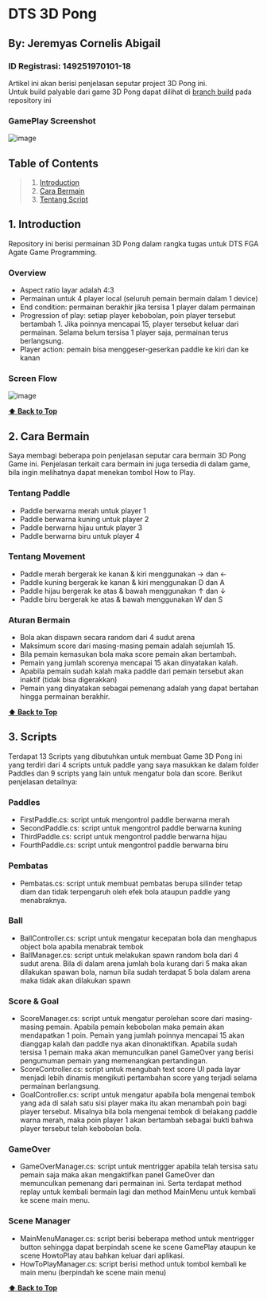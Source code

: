 # DTS 3D Pong
## By: Jeremyas Cornelis Abigail
### ID Registrasi: 149251970101-18

Artikel ini akan berisi penjelasan seputar project 3D Pong ini. <br>
Untuk build palyable dari game 3D Pong dapat dilihat di [branch build](https://github.com/jeremyascornelis/jeremyas-cornelis-149251970101-18-3DPong/tree/build) pada repository ini

### GamePlay Screenshot
![image](https://user-images.githubusercontent.com/74807111/175297338-cbca8465-a417-4c90-8ad2-4873004a761a.png)


## Table of Contents

> 1. [Introduction](#1-introduction)
> 1. [Cara Bermain](#2-cara-bermain)
> 1. [Tentang Script](#3-scripts)


## 1. Introduction
Repository ini berisi permainan 3D Pong dalam rangka tugas untuk DTS FGA Agate Game Programming.
### Overview
- Aspect ratio layar adalah 4:3
- Permainan untuk 4 player local (seluruh pemain bermain dalam 1 device)
- End condition: permainan berakhir jika tersisa 1 player dalam permainan
- Progression of play: setiap player kebobolan, poin player tersebut bertambah 1. Jika poinnya mencapai 15, player tersebut keluar dari permainan. Selama belum tersisa 1 player saja, permainan terus berlangsung.
- Player action: pemain bisa menggeser-geserkan paddle ke kiri dan ke kanan
### Screen Flow
![image](https://user-images.githubusercontent.com/74807111/175260413-459d4931-ba07-4cfe-9de5-82f5f1f3cdde.png) <br>

**[⬆ Back to Top](#table-of-contents)**


## 2. Cara Bermain
Saya membagi beberapa poin penjelasan seputar cara bermain 3D Pong Game ini.
Penjelasan terkait cara bermain ini juga tersedia di dalam game, bila ingin melihatnya dapat menekan tombol How to Play.
### Tentang Paddle
- Paddle berwarna merah untuk player 1
- Paddle berwarna kuning untuk player 2
- Paddle berwarna hijau untuk player 3
- Paddle berwarna biru untuk player 4
### Tentang Movement
- Paddle merah bergerak ke kanan & kiri menggunakan → dan ←
- Paddle kuning bergerak ke kanan & kiri menggunakan D dan A
- Paddle hijau bergerak ke atas & bawah menggunakan ↑ dan ↓
- Paddle biru bergerak ke atas & bawah menggunakan W dan S
### Aturan Bermain
- Bola akan dispawn secara random dari 4 sudut arena
- Maksimum score dari masing-masing pemain adalah sejumlah 15.
- Bila pemain kemasukan bola maka score pemain akan bertambah.
- Pemain yang jumlah scorenya mencapai 15 akan dinyatakan kalah.
- Apabila pemain sudah kalah maka paddle dari pemain tersebut akan inaktif (tidak bisa digerakkan)
- Pemain yang dinyatakan sebagai pemenang adalah yang dapat bertahan hingga permainan berakhir. <br>

**[⬆ Back to Top](#table-of-contents)**


## 3. Scripts
Terdapat 13 Scripts yang dibutuhkan untuk membuat Game 3D Pong ini yang terdiri dari 4 scripts untuk paddle yang saya masukkan ke dalam folder Paddles dan 9 scripts yang lain untuk mengatur bola dan score. Berikut penjelasan detailnya:
### Paddles
- FirstPaddle.cs: script untuk mengontrol paddle berwarna merah
- SecondPaddle.cs: script untuk mengontrol paddle berwarna kuning
- ThirdPaddle.cs: script untuk mengontrol paddle berwarna hijau
- FourthPaddle.cs: script untuk mengontrol paddle berwarna biru
### Pembatas
- Pembatas.cs: script untuk membuat pembatas berupa silinder tetap diam dan tidak terpengaruh oleh efek bola ataupun paddle yang menabraknya.
### Ball
- BallController.cs: script untuk mengatur kecepatan bola dan menghapus object bola apabila menabrak tembok
- BallManager.cs: script untuk melakukan spawn random bola dari 4 sudut arena. Bila di dalam arena jumlah bola kurang dari 5 maka akan dilakukan spawan bola, namun bila sudah terdapat 5 bola dalam arena maka tidak akan dilakukan spawn
### Score & Goal
- ScoreManager.cs: script untuk mengatur perolehan score dari masing-masing pemain. Apabila pemain kebobolan maka pemain akan mendapatkan 1 poin. Pemain yang jumlah poinnya mencapai 15 akan dianggap kalah dan paddle nya akan dinonaktifkan. Apabila sudah tersisa 1 pemain maka akan memunculkan panel GameOver yang berisi pengumuman pemain yang memenangkan pertandingan.
- ScoreController.cs: script untuk mengubah text score UI pada layar menjadi lebih dinamis mengikuti pertambahan score yang terjadi selama permainan berlangsung.
- GoalController.cs: script untuk mengatur apabila bola mengenai tembok yang ada di salah satu sisi player maka itu akan menambah poin bagi player tersebut. Misalnya bila bola mengenai tembok di belakang paddle warna merah, maka poin player 1 akan bertambah sebagai bukti bahwa player tersebut telah kebobolan bola.
### GameOver
- GameOverManager.cs: script untuk mentrigger apabila telah tersisa satu pemain saja maka akan mengaktifkan panel GameOver dan memunculkan pemenang dari permainan ini. Serta terdapat method replay untuk kembali bermain lagi dan method MainMenu untuk kembali ke scene main menu.
### Scene Manager
- MainMenuManager.cs: script berisi beberapa method untuk mentrigger button sehingga dapat berpindah scene ke scene GamePlay ataupun ke scene HowtoPlay atau bahkan keluar dari aplikasi.
- HowToPlayManager.cs: script berisi method untuk tombol kembali ke main menu (berpindah ke scene main menu)<br>

**[⬆ Back to Top](#table-of-contents)**
